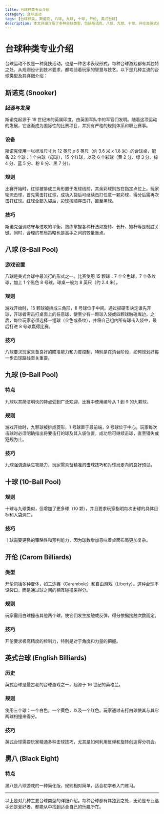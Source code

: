 ```yaml
---
title: 台球种类专业介绍
category: 台球运动
tags: [台球种类, 斯诺克, 八球, 九球, 十球, 开伦, 英式台球]
description: 本文详细介绍了多种台球类型，包括斯诺克、八球、九球、十球、开伦及英式台球等，涵盖了它们的起源、设备、规则及其独特的游戏技巧。无论是寻求竞技挑战还是休闲娱乐，每种台球都有其特色，适合不同需求的玩家。
---
```

# 台球种类专业介绍

台球运动不仅是一种竞技活动，也是一种艺术表现形式。每种台球游戏都有其独特之处，从规则设计到技术要求，都考验着玩家的智慧与技艺。以下是几种主流的台球类型及其详细介绍：

## 斯诺克 (Snooker)

### 起源与发展

斯诺克起源于 19 世纪末的英属印度，由英国军队中的军官们发明。随着这项运动的发展，它逐渐成为国际性的比赛项目，并拥有严格的规则体系和职业赛事。

### 设备

斯诺克使用一张标准尺寸为 12 英尺 x 6 英尺（约 3.6 米 x 1.8 米）的台球桌，配备 22 个球：1 个白球（母球），15 个红球，以及 6 个彩球（黄 2 分、绿 3 分、棕 4 分、蓝 5 分、粉 6 分、黑 7 分）。

### 规则

比赛开始时，红球被排成三角形置于发球线前，其余彩球则放在指定点位上。玩家轮流击球，首先需击打红球，成功入袋后可继续击打任意一颗彩球，得分后需再次击打红球。红球全部入袋后，彩球按顺序击打，直至黑球。

### 技巧

斯诺克强调防守与进攻的平衡，熟练掌握各种杆法如旋转、长杆、短杆等是制胜关键。同时，合理的布局策略也是高手之间的较量重点。

## 八球 (8-Ball Pool)

### 游戏设置

八球是美式台球中最流行的形式之一。比赛使用 15 颗球：7 个全色球，7 个条纹球，加上 1 个黑色 8 号球。球桌一般为 8 英尺（约 2.4 米）。

### 规则

游戏开始时，15 颗球被排成三角形，8 号球位于中间。通过掷硬币决定谁先开球，开球者需击打桌面上的任意球，使至少有一颗球入袋或四颗球触碰库边。之后，每位玩家必须选择一组球（全色或条纹），并将自己组内所有球击入袋中，最后打进 8 号球赢得比赛。

### 技巧

八球要求玩家具备良好的瞄准能力和力度控制，特别是在清台阶段，如何规划好每一步击球路线至关重要。

## 九球 (9-Ball Pool)

### 特点

九球以其简洁明快的特点受到广泛欢迎，比赛中使用编号从 1 到 9 的九颗球。

### 规则

游戏开始时，九颗球被排成菱形，1 号球置于最前端，9 号球位于中心。玩家每次击球时必须明确指出将要击打的球及其入袋位置，成功后可继续击球，直至错失或犯规为止。

### 技巧

九球强调连续进攻能力，玩家需具备精准的击球技巧和对球局走向的良好预见。

## 十球 (10-Ball Pool)

### 规则

十球与九球类似，但增加了更多球（10 颗），并且要求玩家指明每次击球的具体目标和入袋洞口。

### 技巧

十球需要更强的策略性和预判能力，因为球数增加意味着桌面布局更加复杂。

## 开伦 (Carom Billiards)

### 类型

开伦包括多种变体，如三边赛（Carambole）和自由游戏（Liberty）。这种台球不设袋口，而是通过球之间的相互碰撞来得分。

### 规则

玩家需用白球撞击其他两个球，使它们发生接触或反弹，得分依据接触次数而定。

### 技巧

开伦要求极高精度的控制力，特别是对于角度和力量的把握。

## 英式台球 (English Billiards)

### 历史

英式台球是最古老的台球游戏之一，起源于 16 世纪的英格兰。

### 规则

使用三个球：一个白色，一个黄色，以及一个红色。玩家通过击打白球使其与其它两球相撞来得分。

### 技巧

英式台球需要玩家精通多种击球技巧，尤其是如何利用反弹和旋转创造得分机会。

## 黑八 (Black Eight)

### 特点

黑八是八球游戏的一种简化版，规则相对简单，适合初学者入门练习。

---

以上是对几种主要台球类型的详细介绍。每种台球都有其独到之处，无论是专业选手还是爱好者，都能从中找到适合自己的乐趣所在。
